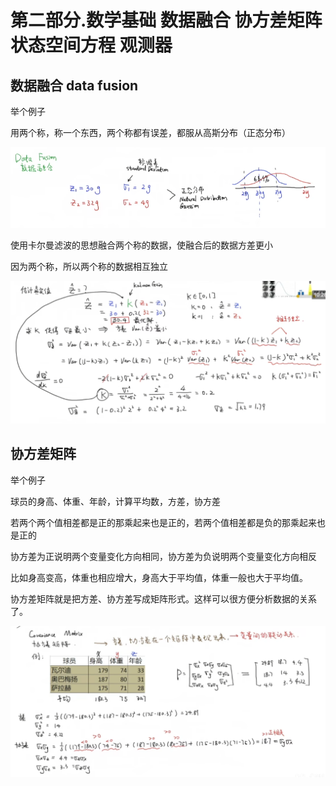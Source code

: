 # 第二部分.数学基础 数据融合 协方差矩阵 状态空间方程 观测器

## 数据融合 data fusion

举个例子

用两个称，称一个东西，两个称都有误差，都服从高斯分布（正态分布）

![image-20241126212711957](.\卡尔曼滤波.assets\image-20241126212711957.png)

使用卡尔曼滤波的思想融合两个称的数据，使融合后的数据方差更小

因为两个称，所以两个称的数据相互独立

![image-20241126214133721](.\卡尔曼滤波.assets\image-20241126214133721.png)

## 协方差矩阵

举个例子

球员的身高、体重、年龄，计算平均数，方差，协方差

若两个两个值相差都是正的那乘起来也是正的，若两个值相差都是负的那乘起来也是正的

协方差为正说明两个变量变化方向相同，协方差为负说明两个变量变化方向相反 

比如身高变高，体重也相应增大，身高大于平均值，体重一般也大于平均值。

协方差矩阵就是把方差、协方差写成矩阵形式。这样可以很方便分析数据的关系了。

![image-20241126215247148](.\卡尔曼滤波.assets\image-20241126215247148.png)